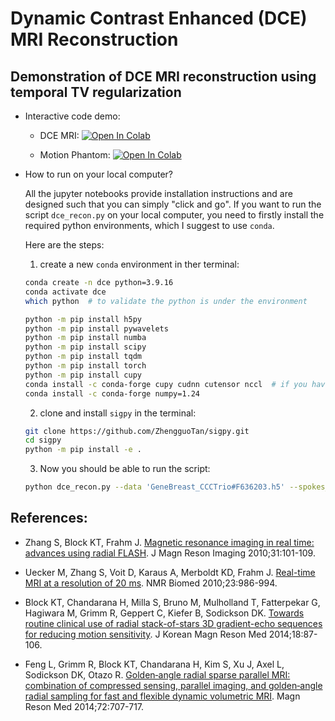 # Dynamic Contrast Enhanced (DCE) MRI Reconstruction

## Demonstration of DCE MRI reconstruction using temporal TV regularization

* Interactive code demo:

    * DCE MRI: [![Open In Colab](https://colab.research.google.com/assets/colab-badge.svg)](https://colab.research.google.com/github/ZhengguoTan/demo_dce_recon/blob/main/demo_dce_sim_recon_temptv.ipynb)

    * Motion Phantom: [![Open In Colab](https://colab.research.google.com/assets/colab-badge.svg)](https://colab.research.google.com/github/ZhengguoTan/demo_dce_recon/blob/main/demo_motion_phantom.ipynb)


* How to run on your local computer?

    All the jupyter notebooks provide installation instructions and are designed such that you can simply "click and go". If you want to run the script `dce_recon.py` on your local computer, you need to firstly install the required python environments, which I suggest to use `conda`.

    Here are the steps:

    1. create a new `conda` environment in ther terminal:

    ```bash
    conda create -n dce python=3.9.16
    conda activate dce
    which python  # to validate the python is under the environment
    ```

    ```bash
    python -m pip install h5py
    python -m pip install pywavelets
    python -m pip install numba
    python -m pip install scipy
    python -m pip install tqdm
    python -m pip install torch
    python -m pip install cupy
    conda install -c conda-forge cupy cudnn cutensor nccl  # if you have GPU
    conda install -c conda-forge numpy=1.24
    ```

    2. clone and install `sigpy` in the terminal:

    ```bash
    git clone https://github.com/ZhengguoTan/sigpy.git
    cd sigpy
    python -m pip install -e .
    ```

    3. Now you should be able to run the script:

    ```bash
    python dce_recon.py --data 'GeneBreast_CCCTrio#F636203.h5' --spokes_per_frame 12 --slice_idx 96 --slice_inc 1
    ```

## References:

* Zhang S, Block KT, Frahm J. [Magnetic resonance imaging in real time: advances using radial FLASH](https://doi.org/10.1002/jmri.21987). J Magn Reson Imaging 2010;31:101-109.

* Uecker M, Zhang S, Voit D, Karaus A, Merboldt KD, Frahm J. [Real-time MRI at a resolution of 20 ms](https://doi.org/10.1002/nbm.1585). NMR Biomed 2010;23:986-994.

* Block KT, Chandarana H, Milla S, Bruno M, Mulholland T, Fatterpekar G, Hagiwara M, Grimm R, Geppert C, Kiefer B, Sodickson DK. [Towards routine clinical use of radial stack-of-stars 3D gradient-echo sequences for reducing motion sensitivity](https://doi.org/10.13104/jksmrm.2014.18.2.87). J Korean Magn Reson Med 2014;18:87-106.

* Feng L, Grimm R, Block KT, Chandarana H, Kim S, Xu J, Axel L, Sodickson DK, Otazo R. [Golden‐angle radial sparse parallel MRI: combination of compressed sensing, parallel imaging, and golden‐angle radial sampling for fast and flexible dynamic volumetric MRI](https://doi.org/10.1002/mrm.24980). Magn Reson Med 2014;72:707-717.
